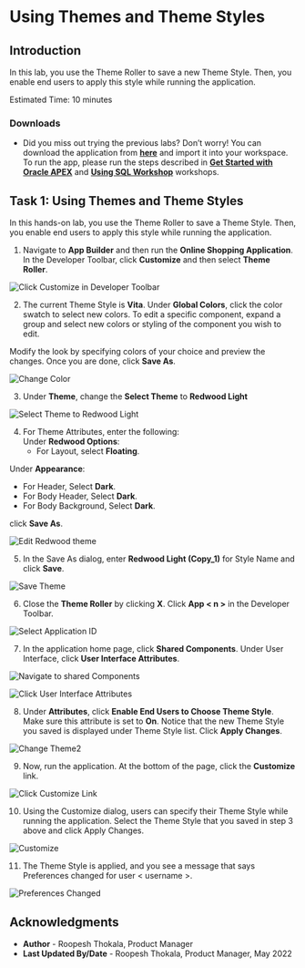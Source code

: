 # Using Themes and Theme Styles

## Introduction

In this lab, you use the Theme Roller to save a new Theme Style. Then, you enable end users to apply this style while running the application.

Estimated Time: 10 minutes

<!--
Watch the video below for a quick walk through of the lab.

[](youtube:lwQ3lvul9iE)

### Objectives
In this lab, you will:
- Set the following pages as public pages:
    - Products
    - Shopping Cart
    - Order Information

- Disable the Navigation Menu

- Enhance the Navigation Bar -->

### Downloads

- Did you miss out trying the previous labs? Don’t worry! You can download the application from **[here](files/online-shopping-cart-8.sql)** and import it into your workspace. To run the app, please run the steps described in **[Get Started with Oracle APEX](https://apexapps.oracle.com/pls/apex/r/dbpm/livelabs/run-workshop?p210_wid=3509)** and **[Using SQL Workshop](https://apexapps.oracle.com/pls/apex/r/dbpm/livelabs/run-workshop?p210_wid=3524)** workshops.  


## Task 1: Using Themes and Theme Styles

In this hands-on lab, you use the Theme Roller to save a Theme Style. Then, you enable end users to apply this style while running the application.

1. Navigate to **App Builder** and then run the **Online Shopping Application**. In the Developer Toolbar, click **Customize** and then select **Theme Roller**.

  ![Click Customize in Developer Toolbar](images/navigate-to-theme-roller.png " ")

2. The current Theme Style is **Vita**. Under **Global Colors**, click the color swatch to select new colors.
To edit a specific component, expand a group and select new colors or styling of the component you wish to edit.

  Modify the look by specifying colors of your choice and preview the changes. Once you are done, click **Save As**.

  ![Change Color](images/change-color.png " ")

3. Under **Theme**, change the **Select Theme** to **Redwood Light**

  ![Select Theme to Redwood Light](images/change-theme.png " ")

4. For Theme Attributes, enter the following:  
  Under **Redwood Options**:
    - For Layout, select **Floating**.  

  Under **Appearance**:
  - For Header, Select **Dark**.
  - For Body Header, Select **Dark**.
  - For Body Background, Select **Dark**.  

  click **Save As**.

  ![Edit Redwood theme](images/change-redwood-theme-options1.png " ")

5. In the Save As dialog, enter **Redwood Light (Copy_1)** for Style Name and click **Save**.

  ![Save Theme](images/save-theme-as.png " ")

6. Close the **Theme Roller** by clicking **X**. Click **App < n >** in the Developer Toolbar.

  ![Select Application ID](images/select-application.png " ")

7. In the application home page, click **Shared Components**. Under User Interface, click **User Interface Attributes**.

  ![Navigate to shared Components](images/select-shared-comp.png " ")

  ![Click User Interface Attributes](images/click-usa.png " ")

8. Under **Attributes**, click **Enable End Users to Choose Theme Style**. Make sure this attribute is set to **On**.
Notice that the new Theme Style you saved is displayed under Theme Style list. Click **Apply Changes**.

  ![Change Theme2](images/change-usa.png " ")

9. Now, run the application. At the bottom of the page, click the **Customize** link.

  ![Click Customize Link](images/select-customize1.png " ")

10. Using the Customize dialog, users can specify their Theme Style while running the application. Select the Theme Style that you saved in step 3 above and click Apply Changes.

  ![Customize](images/customize1.png " ")

11. The Theme Style is applied, and you see a message that says Preferences changed for user < username >.

  ![Preferences Changed](images/preferences-changed.png " ")

## **Acknowledgments**

- **Author** - Roopesh Thokala, Product Manager
- **Last Updated By/Date** - Roopesh Thokala, Product Manager, May 2022
